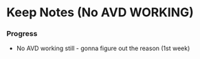 # Keep Notes (No AVD WORKING)
### Progress
- No AVD working still - gonna figure out the reason (1st week)
